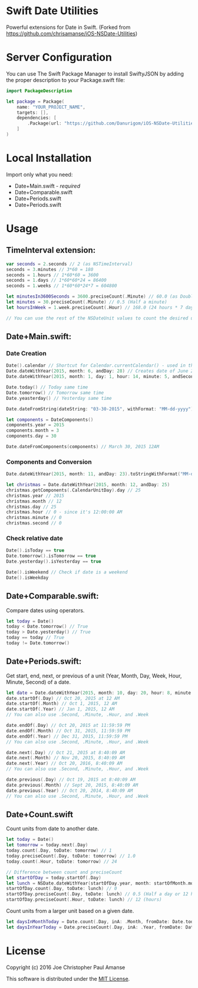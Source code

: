 # Swift Date Utilities
Powerful extensions for Date in Swift.
(Forked from https://github.com/chrisamanse/iOS-NSDate-Utilities)

# Server Configuration

You can use The Swift Package Manager to install SwiftyJSON by adding the proper description to your  Package.swift file:

```swift
import PackageDescription

let package = Package(
    name: "YOUR_PROJECT_NAME",
    targets: [],
    dependencies: [
        .Package(url: "https://github.com/Danurigom/iOS-NSDate-Utilities.git", majorVersion: 1, minor: 0)
    ]
)
```

# Local Installation

Import only what you need:
* Date+Main.swift - *required*
* Date+Comparable.swift
* Date+Periods.swift
* Date+Periods.swift

# Usage

## TimeInterval extension:

```swift
var seconds = 2.seconds // 2 (as NSTimeInterval)
seconds = 3.minutes // 3*60 = 180
seconds = 1.hours // 1*60*60 = 3600
seconds = 1.days // 1*60*60*24 = 86400
seconds = 1.weeks // 1*60*60*24*7 = 604800

let minutesIn3600Seconds = 3600.preciseCount(.Minute) // 60.0 (as Double - since there is exactly 60 minutes in 3600 seconds)
let minutes = 30.preciseCount(.Minute) // 0.5 (Half a minute)
let hoursInWeek = 1.week.preciseCount(.Hour) // 168.0 (24 hours * 7 days)

// You can use the rest of the NSDateUnit values to count the desired unit
```

## Date+Main.swift:

### Date Creation

```swift
Date().calendar // Shortcut for Calendar.currentCalendar() - used in the extensions
Date.dateWithYear(2015, month: 6, andDay: 28) // Creates date of June 28, 2015 at 12 AM
Date.dateWithYear(2015, month: 1, day: 1, hour: 14, minute: 5, andSecond: 30) // Creates date of January 1, 2015 at 2:05:30 PM

Date.today() // Today same time
Date.tomorrow() // Tomorrow same time
Date.yeasterday() // Yesterday same time

Date.dateFromString(dateString: "03-30-2015", withFormat: "MM-dd-yyyy") // March 30, 2015 12AM

let components = DateComponents()
components.year = 2015
components.month = 3
components.day = 30

Date.dateFromComponents(components) // March 30, 2015 12AM
```

### Components and Conversion

```swift
Date.dateWithYear(2015, month: 11, andDay: 23).toStringWithFormat("MM-dd-yyyy") // "11-23-2015"

let christmas = Date.dateWithYear(2015, month: 12, andDay: 25)
christmas.getComponents(.CalendarUnitDay).day // 25
christmas.year // 2015
christmas.month // 12
christmas.day // 25
christmas.hour // 0 - since it's 12:00:00 AM
christmas.minute // 0
christmas.second // 0
```

### Check relative date

```swift
Date().isToday == true
Date.tomorrow().isTomorrow == true
Date.yesterday().isYesterday == true

Date().isWeekend // Check if date is a weekend
Date().isWeekday
```

## Date+Comparable.swift:

Compare dates using operators.

```swift
let today = Date()
today < Date.tomorrow() // True
today > Date.yesterday() // True
today == today // True
today != Date.tomorrow()
```

## Date+Periods.swift:

Get start, end, next, or previous of a unit (Year, Month, Day, Week, Hour, Minute, Second) of a date.

```swift
let date = Date.dateWithYear(2015, month: 10, day: 20, hour: 8, minute: 40, second: 9) // Oct 20, 2015 8:40:09 AM
date.startOf(.Day) // Oct 20, 2015 at 12 AM
date.startOf(.Month) // Oct 1, 2015, 12 AM
date.startOf(.Year) // Jan 1, 2015, 12 AM
// You can also use .Second, .Minute, .Hour, and .Week

date.endOf(.Day) // Oct 20, 2015 at 11:59:59 PM
date.endOf(.Month) // Oct 31, 2015, 11:59:59 PM
date.endOf(.Year) // Dec 31, 2015, 11:59:59 PM
// You can also use .Second, .Minute, .Hour, and .Week

date.next(.Day) // Oct 21, 2015 at 8:40:09 AM
date.next(.Month) // Nov 20, 2015, 8:40:09 AM
date.next(.Year) // Oct 20, 2016, 8:40:09 AM
// You can also use .Second, .Minute, .Hour, and .Week

date.previous(.Day) // Oct 19, 2015 at 8:40:09 AM
date.previous(.Month) // Sept 20, 2015, 8:40:09 AM
date.previous(.Year) // Oct 20, 2014, 8:40:09 AM
// You can also use .Second, .Minute, .Hour, and .Week
```

## Date+Count.swift

Count units from date to another date.

```swift
let today = Date()
let tomorrow = today.next(.Day)
today.count(.Day, toDate: tomorrow) // 1
today.preciseCount(.Day, toDate: tomorrow) // 1.0
today.count(.Hour, toDate: tomorrow) // 24

// Difference between count and preciseCount
let startOfDay = today.startOf(.Day)
let lunch = NSDate.dateWithYear(startOfDay.year, month: startOfMonth.month, day: startOfMonth.day, hour: 12, minute: 0, andSecond: 0)
startOfDay.count(.Day, toDate: lunch) // 0
startOfDay.preciseCount(.Day, toDate: lunch) // 0.5 (Half a day or 12 hours)
startOfDay.preciseCount(.Hour, toDate: lunch) // 12 (hours)
```

Count units from a larger unit based on a given date.

```swift
let daysInMonthToday = Date.count(.Day, inA: .Month, fromDate: Date.today()) // Count days in current month
let daysInYearToday = Date.preciseCount(.Day, inA: .Year, fromDate: Date.today()) // Count days in year precisely
```

# License
Copyright (c) 2016 Joe Christopher Paul Amanse

This software is distributed under the [MIT License](./LICENSE.md).
